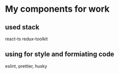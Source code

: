 # My components for work

## used stack

react-ts
redux-toolkit

## using for style and formiating code

eslint, prettier, husky
